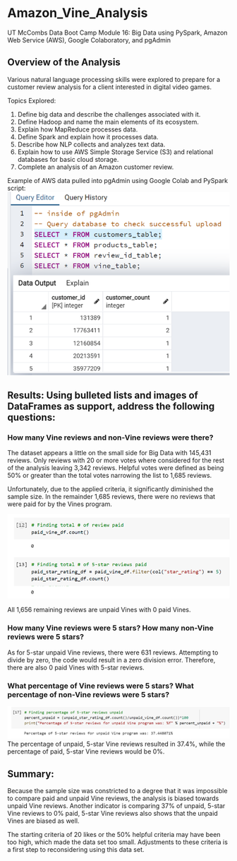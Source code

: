 # Amazon_Vine_Analysis
UT McCombs Data Boot Camp Module 16: Big Data using PySpark, Amazon Web Service (AWS), Google Colaboratory, and pgAdmin

## Overview of the Analysis

Various natural language processing skills were explored to prepare for a customer review analysis for a client interested in digital video games.      

Topics Explored:
1. Define big data and describe the challenges associated with it.
2. Define Hadoop and name the main elements of its ecosystem.
3. Explain how MapReduce processes data.
4. Define Spark and explain how it processes data.
5. Describe how NLP collects and analyzes text data.
6. Explain how to use AWS Simple Storage Service (S3) and relational databases for basic cloud storage.
7. Complete an analysis of an Amazon customer review.

Example of AWS data pulled into pgAdmin using Google Colab and PySpark script:      
![Pic 1](https://github.com/Baylex/Amazon_Vine_Analysis/blob/main/Images/dev1_customer_table.PNG)

## Results: Using bulleted lists and images of DataFrames as support, address the following questions:

### How many Vine reviews and non-Vine reviews were there?
The dataset appears a little on the small side for Big Data with 145,431 reviews.
Only reviews with 20 or more votes where considered for the rest of the analysis leaving 3,342 reviews. 
Helpful votes were defined as being 50% or greater than the total votes narrowing the list to 1,685 reviews.

Unfortunately, due to the applied criteria, it significantly diminished the sample size.  In the remainder 1,685 reviews, there were no reviews that were paid for by the Vines program.     

![Pic 2](https://github.com/Baylex/Amazon_Vine_Analysis/blob/main/Images/dev2_count_is_zero.PNG)     

All 1,656 remaining reviews are unpaid Vines with 0 paid Vines.  

### How many Vine reviews were 5 stars? How many non-Vine reviews were 5 stars?     
As for 5-star unpaid Vine reviews, there were 631 reviews.  Attempting to divide by zero, the code would result in a zero division error.  Therefore, there are also 0 paid Vines with 5-star reviews.     

### What percentage of Vine reviews were 5 stars? What percentage of non-Vine reviews were 5 stars?   
![Pic 3](https://github.com/Baylex/Amazon_Vine_Analysis/blob/main/Images/dev2_vine_reviews_no.PNG)   
The percentage of unpaid, 5-star Vine reviews resulted in 37.4%, while the percentage of paid, 5-star Vine reviews would be 0%.   

## Summary:

Because the sample size was constricted to a degree that it was impossible to compare paid and unpaid Vine reviews, the analysis is biased towards unpaid Vine reviews.  Another indicator is comparing 37% of unpaid, 5-star Vine reviews to 0% paid, 5-star Vine reviews also shows that the unpaid Vines are biased as well.

The starting criteria of 20 likes or the 50% helpful criteria may have been too high, which made the data set too small.  Adjustments to these criteria is a first step to reconsidering using this data set.
